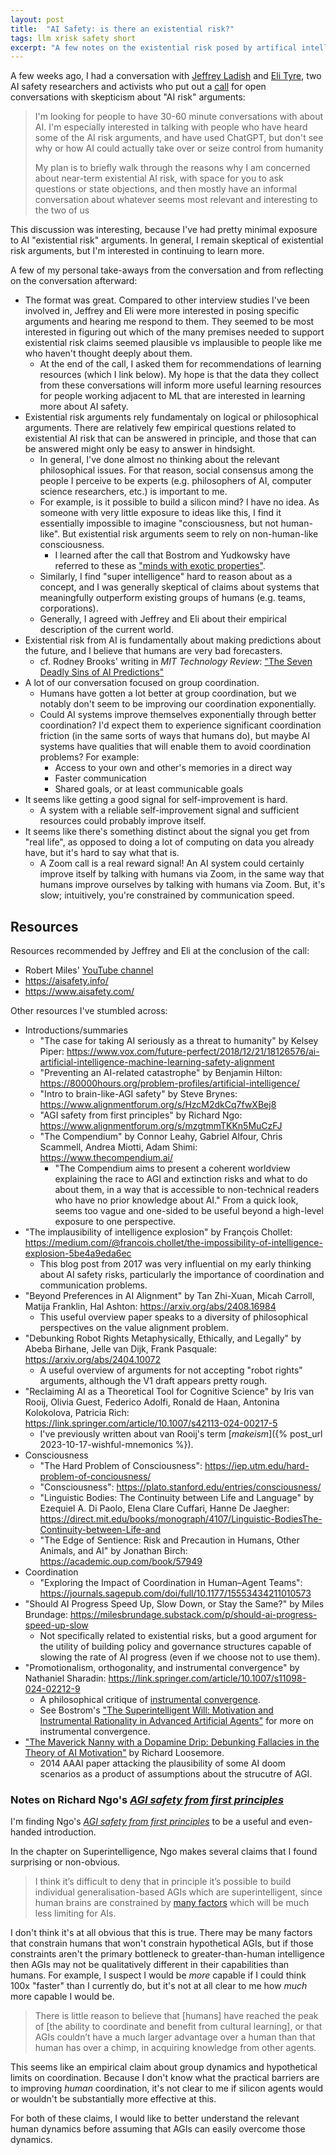 ```yaml
---
layout: post
title:  "AI Safety: is there an existential risk?"
tags: llm xrisk safety short
excerpt: "A few notes on the existential risk posed by artifical intelligence."
---
```


A few weeks ago, I had a conversation with [Jeffrey Ladish](https://jeffreyladish.com/) and [Eli Tyre](https://elityre.com/), two AI safety researchers and activists who put out a [call](https://twitter.com/JeffLadish/status/1848885766849761353) for open conversations with skepticism about "AI risk" arguments:

>I'm looking for people to have 30-60 minute conversations with about AI. I'm especially interested in talking with people who have heard some of the AI risk arguments, and have used ChatGPT, but don't see why or how AI could actually take over or seize control from humanity
>
>My plan is to briefly walk through the reasons why I am concerned about near-term existential AI risk, with space for you to ask questions or state objections, and then mostly have an informal conversation about whatever seems most relevant and interesting to the two of us

This discussion was interesting, because I've had pretty minimal exposure to AI "existential risk" arguments.
In general, I remain skeptical of existential risk arguments, but I'm interested in continuing to learn more.

A few of my personal take-aways from the conversation and from reflecting on the conversation afterward:
 - The format was great. Compared to other interview studies I've been involved in, Jeffrey and Eli were more interested in posing specific arguments and hearing me respond to them. They seemed to be most interested in figuring out which of the many premises needed to support existential risk claims seemed plausible vs implausible to people like me who haven't thought deeply about them.
   - At the end of the call, I asked them for recommendations of learning resources (which I link below). My hope is that the data they collect from these conversations will inform more useful learning resources for people working adjacent to ML that are interested in learning more about AI safety.
 - Existential risk arguments rely fundamentaly on logical or philosophical arguments. There are relatively few empirical questions related to existential AI risk that can be answered in principle, and those that can be answered might only be easy to answer in hindsight.
   - In general, I've done almost no thinking about the relevant philosophical issues. For that reason, social consensus among the people I perceive to be experts (e.g. philosophers of AI, computer science researchers, etc.) is important to me.
   - For example, is it possible to build a silicon mind? I have no idea. As someone with very little exposure to ideas like this, I find it essentially impossible to imagine "consciousness, but not human-like". But existential risk arguments seem to rely on non-human-like consciousness.
     - I learned after the call that Bostrom and Yudkowsky have referred to these as ["minds with exotic properties"](https://nickbostrom.com/ethics/artificial-intelligence.pdf).
   - Similarly, I find "super intelligence" hard to reason about as a concept, and I was generally skeptical of claims about systems that meaningfully outperform existing groups of humans (e.g. teams, corporations).
   - Generally, I agreed with Jeffrey and Eli about their empirical description of the current world.
 - Existential risk from AI is fundamentally about making predictions about the future, and I believe that humans are very bad forecasters.
   - cf. Rodney Brooks' writing in _MIT Technology Review_: ["The Seven Deadly Sins of AI Predictions"](https://www.technologyreview.com/2017/10/06/241837/the-seven-deadly-sins-of-ai-predictions/) 
 - A lot of our conversation focused on group coordination.
   - Humans have gotten a lot better at group coordination, but we notably don't seem to be improving our coordination exponentially.
   - Could AI systems improve themselves exponentially through better coordination? I'd expect them to experience significant coordination friction (in the same sorts of ways that humans do), but maybe AI systems have qualities that will enable them to avoid coordination problems? For example:
     - Access to your own and other's memories in a direct way
     - Faster communication
     - Shared goals, or at least communicable goals
 - It seems like getting a good signal for self-improvement is hard.
   - A system with a reliable self-improvement signal and sufficient resources could probably improve itself.
 - It seems like there's something distinct about the signal you get from "real life", as opposed to doing a lot of computing on data you already have, but it's hard to say what that is.
    - A Zoom call is a real reward signal! An AI system could certainly improve itself by talking with humans via Zoom, in the same way that humans improve ourselves by talking with humans via Zoom. But, it's slow; intuitively, you're constrained by communication speed.

## Resources

Resources recommended by Jeffrey and Eli at the conclusion of the call:
 - Robert Miles' [YouTube channel](https://www.youtube.com/@RobertMilesAI/featured)
 - <https://aisafety.info/>
 - <https://www.aisafety.com/>

Other resources I've stumbled across:
 - Introductions/summaries
   - "The case for taking AI seriously as a threat to humanity" by Kelsey Piper: <https://www.vox.com/future-perfect/2018/12/21/18126576/ai-artificial-intelligence-machine-learning-safety-alignment>
   - "Preventing an AI-related catastrophe" by Benjamin Hilton: <https://80000hours.org/problem-profiles/artificial-intelligence/>
   - "Intro to brain-like-AGI safety" by Steve Brynes: <https://www.alignmentforum.org/s/HzcM2dkCq7fwXBej8>
   - "AGI safety from first principles" by Richard Ngo: <https://www.alignmentforum.org/s/mzgtmmTKKn5MuCzFJ>
   - "The Compendium" by Connor Leahy, Gabriel Alfour, Chris Scammell, Andrea Miotti, Adam Shimi: <https://www.thecompendium.ai/>
     - "The Compendium aims to present a coherent worldview explaining the race to AGI and extinction risks and what to do about them, in a way that is accessible to non-technical readers who have no prior knowledge about AI." From a quick look, seems too vague and one-sided to be useful beyond a high-level exposure to one perspective. 
 - "The implausibility of intelligence explosion" by François Chollet: <https://medium.com/@francois.chollet/the-impossibility-of-intelligence-explosion-5be4a9eda6ec>
   - This blog post from 2017 was very influential on my early thinking about AI safety risks, particularly the importance of coordination and communication problems.
 - "Beyond Preferences in AI Alignment" by Tan Zhi-Xuan, Micah Carroll, Matija Franklin, Hal Ashton: <https://arxiv.org/abs/2408.16984>
   - This useful overview paper speaks to a diversity of philosophical perspectives on the value alignment problem.
 - "Debunking Robot Rights Metaphysically, Ethically, and Legally" by Abeba Birhane, Jelle van Dijk, Frank Pasquale: <https://arxiv.org/abs/2404.10072>
   - A useful overview of arguments for not accepting "robot rights" arguments, although the V1 draft appears pretty rough.
 - "Reclaiming AI as a Theoretical Tool for Cognitive Science" by Iris van Rooij, Olivia Guest, Federico Adolfi, Ronald de Haan, Antonina Kolokolova, Patricia Rich: <https://link.springer.com/article/10.1007/s42113-024-00217-5>
   - I've previously written about van Rooij's term [_makeism_]({% post_url 2023-10-17-wishful-mnemonics %}).
 - Consciousness
   - "The Hard Problem of Consciousness": <https://iep.utm.edu/hard-problem-of-conciousness/>
   - "Consciousness": <https://plato.stanford.edu/entries/consciousness/>
   - "Linguistic Bodies: The Continuity between Life and Language" by Ezequiel A. Di Paolo, Elena Clare Cuffari, Hanne De Jaegher: <https://direct.mit.edu/books/monograph/4107/Linguistic-BodiesThe-Continuity-between-Life-and>
   - "The Edge of Sentience: Risk and Precaution in Humans, Other Animals, and AI" by Jonathan Birch: <https://academic.oup.com/book/57949>
 - Coordination
   - "Exploring the Impact of Coordination in Human–Agent Teams": <https://journals.sagepub.com/doi/full/10.1177/15553434211010573>
 - "Should AI Progress Speed Up, Slow Down, or Stay the Same?" by Miles Brundage: <https://milesbrundage.substack.com/p/should-ai-progress-speed-up-slow>
   - Not specifically related to existential risks, but a good argument for the utility of building policy and governance structures capable of slowing the rate of AI progress (even if we choose not to use them).
 - "Promotionalism, orthogonality, and instrumental convergence" by Nathaniel Sharadin: <https://link.springer.com/article/10.1007/s11098-024-02212-9>
   - A philosophical critique of [instrumental convergence](https://en.wikipedia.org/wiki/Instrumental_convergence).
   - See Bostrom's ["The Superintelligent Will: Motivation and Instrumental Rationality in Advanced Artificial Agents"](https://nickbostrom.com/superintelligentwill.pdf) for more on instrumental convergence.
 - ["The Maverick Nanny with a Dopamine Drip: Debunking Fallacies in the Theory of AI Motivation"](https://aaai.org/papers/07752-7752-the-maverick-nanny-with-a-dopamine-drip-debunking-fallacies-in-the-theory-of-ai-motivation/) by Richard Loosemore.
   - 2014 AAAI paper attacking the plausibility of some AI doom scenarios as a product of assumptions about the strucutre of AGI.

### Notes on Richard Ngo's [_AGI safety from first principles_](https://www.alignmentforum.org/s/mzgtmmTKKn5MuCzFJ)

I'm finding Ngo's [_AGI safety from first principles_](https://www.alignmentforum.org/s/mzgtmmTKKn5MuCzFJ) to be a useful and even-handed introduction.

In the chapter on Superintelligence, Ngo makes several claims that I found surprising or non-obvious.

>I think it’s difficult to deny that in principle it’s possible to build individual generalisation-based AGIs which are superintelligent, since human brains are constrained by [many factors](https://intelligenceexplosion.com/2011/plenty-of-room-above-us/) which will be much less limiting for AIs.

I don't think it's at all obvious that this is true. There may be many factors that constrain humans that won't constrain hypothetical AGIs, but if those constraints aren't the primary bottleneck to greater-than-human intelligence then AGIs may not be qualitatively different in their capabilities than humans.
For example, I suspect I would be _more_ capable if I could think 100x "faster" than I currently do, but it's not at all clear to me how _much_ more capable I would be.

>There is little reason to believe that [humans] have reached the peak of [the ability to coordinate and benefit from cultural learning], or that AGIs couldn’t have a much larger advantage over a human than that human has over a chimp, in acquiring knowledge from other agents.

This seems like an empirical claim about group dynamics and hypothetical limits on coordination.
Because I don't know what the practical barriers are to improving _human_ coordination, it's not clear to me if silicon agents would or wouldn't be substantially more effective at this.

For both of these claims, I would like to better understand the relevant human dynamics before assuming that AGIs can easily overcome those dynamics.
